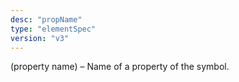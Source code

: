 ```yaml
---
desc: "propName"
type: "elementSpec"
version: "v3"
---
```


(property name) – Name of a property of the symbol.